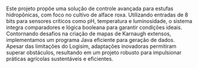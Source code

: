 Este projeto propõe uma solução de controle avançada para estufas hidropônicas, com foco no cultivo de alface roxa. Utilizando entradas de 8 bits para sensores críticos como pH, temperatura e luminosidade, o sistema integra comparadores e lógica booleana para garantir condições ideais. Contornando desafios na criação de mapas de Karnaugh extensos, implementamos um programa Java eficiente para geração de dados. Apesar das limitações do Logisim, adaptações inovadoras permitiram superar obstáculos, resultando em um projeto robusto para impulsionar práticas agrícolas sustentáveis e eficientes.